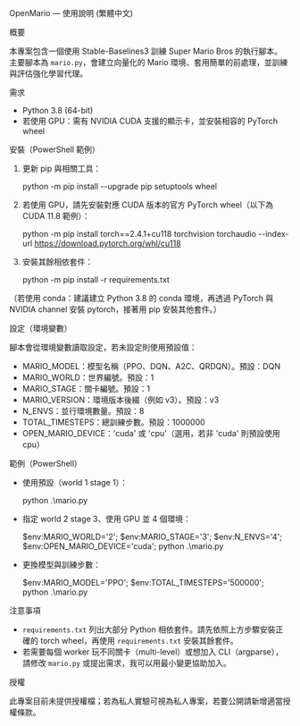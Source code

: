 OpenMario — 使用說明 (繁體中文)

概要

本專案包含一個使用 Stable-Baselines3 訓練 Super Mario Bros 的執行腳本。
主要腳本為 `mario.py`，會建立向量化的 Mario 環境、套用簡單的前處理，並訓練與評估強化學習代理。

需求

- Python 3.8 (64-bit)
- 若使用 GPU：需有 NVIDIA CUDA 支援的顯示卡，並安裝相容的 PyTorch wheel

安裝（PowerShell 範例）

1) 更新 pip 與相關工具：

    python -m pip install --upgrade pip setuptools wheel

2) 若使用 GPU，請先安裝對應 CUDA 版本的官方 PyTorch wheel（以下為 CUDA 11.8 範例）：

    python -m pip install torch==2.4.1+cu118 torchvision torchaudio --index-url https://download.pytorch.org/whl/cu118

3) 安裝其餘相依套件：

    python -m pip install -r requirements.txt

（若使用 conda：建議建立 Python 3.8 的 conda 環境，再透過 PyTorch 與 NVIDIA channel 安裝 pytorch，接著用 pip 安裝其他套件。）

設定（環境變數）

腳本會從環境變數讀取設定，若未設定則使用預設值：

- MARIO_MODEL：模型名稱（PPO、DQN、A2C、QRDQN）。預設：DQN
- MARIO_WORLD：世界編號。預設：1
- MARIO_STAGE：關卡編號。預設：1
- MARIO_VERSION：環境版本後綴（例如 v3）。預設：v3
- N_ENVS：並行環境數量。預設：8
- TOTAL_TIMESTEPS：總訓練步數。預設：1000000
- OPEN_MARIO_DEVICE：'cuda' 或 'cpu'（選用，若非 'cuda' 則預設使用 cpu）

範例（PowerShell）

- 使用預設（world 1 stage 1）：

    python .\mario.py

- 指定 world 2 stage 3、使用 GPU 並 4 個環境：

    $env:MARIO_WORLD='2'; $env:MARIO_STAGE='3'; $env:N_ENVS='4'; $env:OPEN_MARIO_DEVICE='cuda'; python .\mario.py

- 更換模型與訓練步數：

    $env:MARIO_MODEL='PPO'; $env:TOTAL_TIMESTEPS='500000'; python .\mario.py

注意事項

- `requirements.txt` 列出大部分 Python 相依套件。請先依照上方步驟安裝正確的 torch wheel，再使用 `requirements.txt` 安裝其餘套件。
- 若需要每個 worker 玩不同關卡（multi-level）或想加入 CLI（argparse），請修改 `mario.py` 或提出需求，我可以用最小變更協助加入。

授權

此專案目前未提供授權檔；若為私人實驗可視為私人專案，若要公開請新增適當授權條款。
